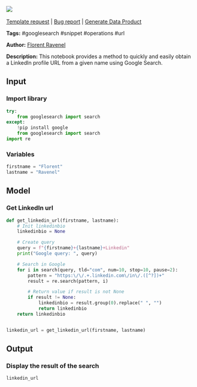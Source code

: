 <a href="https://app.naas.ai/user-redirect/naas/downloader?url=https://raw.githubusercontent.com/jupyter-naas/awesome-notebooks/master/Google%20Search/Google_Search_Get_LinkedIn_profile_url_from_name.ipynb" target="_parent"><img src="https://naasai-public.s3.eu-west-3.amazonaws.com/Open_in_Naas_Lab.svg"/></a><br><br><a href="https://github.com/jupyter-naas/awesome-notebooks/issues/new?assignees=&labels=&template=template-request.md&title=Tool+-+Action+of+the+notebook+">Template request</a> | <a href="https://github.com/jupyter-naas/awesome-notebooks/issues/new?assignees=&labels=bug&template=bug_report.md&title=Google+Search+-+Get+LinkedIn+profile+url+from+name:+Error+short+description">Bug report</a> | <a href="https://app.naas.ai/user-redirect/naas/downloader?url=https://raw.githubusercontent.com/jupyter-naas/awesome-notebooks/master/Naas/Naas_Start_data_product.ipynb" target="_parent">Generate Data Product</a>

**Tags:** #googlesearch #snippet #operations #url

**Author:** [Florent Ravenel](https://www.linkedin.com/in/ACoAABCNSioBW3YZHc2lBHVG0E_TXYWitQkmwog/)

**Description:** This notebook provides a method to quickly and easily obtain a LinkedIn profile URL from a given name using Google Search.

## Input

### Import library


```python
try:
    from googlesearch import search
except:
    !pip install google
    from googlesearch import search
import re
```

### Variables


```python
firstname = "Florent"
lastname = "Ravenel"
```

## Model

### Get LinkedIn url


```python
def get_linkedin_url(firstname, lastname):
    # Init linkedinbio
    linkedinbio = None

    # Create query
    query = f"{firstname}+{lastname}+Linkedin"
    print("Google query: ", query)

    # Search in Google
    for i in search(query, tld="com", num=10, stop=10, pause=2):
        pattern = "https:\/\/.+.linkedin.com\/in\/.([^?])+"
        result = re.search(pattern, i)

        # Return value if result is not None
        if result != None:
            linkedinbio = result.group(0).replace(" ", "")
            return linkedinbio
    return linkedinbio


linkedin_url = get_linkedin_url(firstname, lastname)
```

## Output

### Display the result of the search


```python
linkedin_url
```
